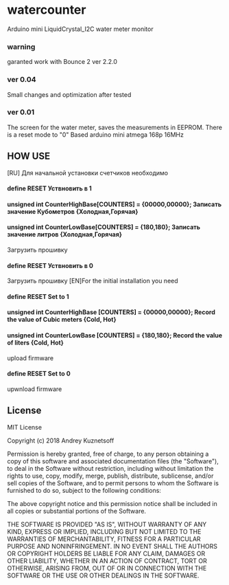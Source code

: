 # watercounter
Arduino mini LiquidCrystal_I2C water meter monitor
### warning 
garanted work with Bounce 2 ver 2.2.0
### ver 0.04
Small changes and optimization after tested
### ver 0.01
The screen for the water meter, saves the measurements in EEPROM. There is a reset mode to "0"
Based arduino mini atmega 168p 16MHz

## HOW USE
[RU] Для начальной установки счетчиков необходимо
#### define RESET Уствновить в 1
#### unsigned int CounterHighBase[COUNTERS] = {00000,00000}; Записать значение Кубометров   {Холодная,Горячая} 
#### unsigned int CounterLowBase[COUNTERS]  = {180,180};     Записать значение литров   {Холодная,Горячая} 
Загрузить прошивку 
#### define RESET Уствновить в 0
Загрузить прошивку 
[EN]For the initial installation you need
#### define RESET Set to 1
#### unsigned int CounterHighBase [COUNTERS] = {00000,00000}; Record the value of Cubic meters {Cold, Hot}
#### unsigned int CounterLowBase [COUNTERS] = {180,180}; Record the value of liters {Cold, Hot}
upload firmware
#### define RESET Set to 0
upwnload firmware

## License 
MIT License

Copyright (c) 2018 Andrey Kuznetsoff

Permission is hereby granted, free of charge, to any person obtaining a copy
of this software and associated documentation files (the "Software"), to deal
in the Software without restriction, including without limitation the rights
to use, copy, modify, merge, publish, distribute, sublicense, and/or sell
copies of the Software, and to permit persons to whom the Software is
furnished to do so, subject to the following conditions:

The above copyright notice and this permission notice shall be included in all
copies or substantial portions of the Software.

THE SOFTWARE IS PROVIDED "AS IS", WITHOUT WARRANTY OF ANY KIND, EXPRESS OR
IMPLIED, INCLUDING BUT NOT LIMITED TO THE WARRANTIES OF MERCHANTABILITY,
FITNESS FOR A PARTICULAR PURPOSE AND NONINFRINGEMENT. IN NO EVENT SHALL THE
AUTHORS OR COPYRIGHT HOLDERS BE LIABLE FOR ANY CLAIM, DAMAGES OR OTHER
LIABILITY, WHETHER IN AN ACTION OF CONTRACT, TORT OR OTHERWISE, ARISING FROM,
OUT OF OR IN CONNECTION WITH THE SOFTWARE OR THE USE OR OTHER DEALINGS IN THE
SOFTWARE.
